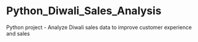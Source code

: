 # Python_Diwali_Sales_Analysis
Python project - Analyze Diwali sales data to improve 
customer experience and sales
